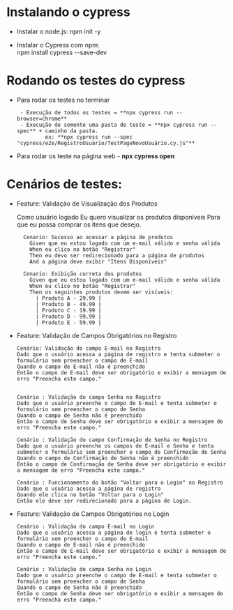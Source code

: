 # Instalando o cypress
   - Instalar o node.js:
           npm init -y


   - Instalar o Cypress com npm:   
           npm install cypress --save-dev
 


# Rodando os testes do cypress
- Para rodar os testes no terminar

  
       - Execução de todos os testes = **npx cypress run --browser=chrome**
       - Execução de somente uma pasta de teste = **npx cypress run --spec** + caminho da pasta.
               ex: **npx cypress run --spec "cypress/e2e/RegistroUsuário/TestPageNovoUsuário.cy.js"**


 - Para rodar os teste na página web
       - **npx cypress open**


# Cenários de testes:


- Feature: Validação de Visualização dos Produtos

  Como usuário logado
  Eu quero visualizar os produtos disponíveis
  Para que eu possa comprar os itens que desejo.
      
        Cenario: Sucesso ao acessar a página de produtos
          Given que eu estou logado com um e-mail válido e senha válida
          When eu clico no botão "Registrar"
          Then eu devo ser redirecionado para a página de produtos
          And a página deve exibir "Itens Disponíveis"
      
        Cenario: Exibição correta dos produtos
          Given que eu estou logado com um e-mail válido e senha válida
          When eu clico no botão "Registrar"
          Then os seguintes produtos devem ser visíveis:
            | Produto A - 29.99 |
            | Produto B - 49.99 |
            | Produto C - 19.99 |
            | Produto D - 99.99 |
            | Produto E - 59.99 |
  

- Feature:  Validação de Campos Obrigatórios no Registro

        
      Cenário: Validação do campo E-mail no Registro
      Dado que o usuário acessa a página de registro e tenta submeter o formulário sem preencher o campo de E-mail
      Quando o campo de E-mail não é preenchido
      Então o campo de E-mail deve ser obrigatório e exibir a mensagem de erro "Preencha este campo."
      
      
      Cenário : Validação do campo Senha no Registro
      Dado que o usuário preenche o campo de E-mail e tenta submeter o formulário sem preencher o campo de Senha
      Quando o campo de Senha não é preenchido
      Então o campo de Senha deve ser obrigatório e exibir a mensagem de erro "Preencha este campo."
      
      Cenário : Validação do campo Confirmação de Senha no Registro
      Dado que o usuário preenche os campos de E-mail e Senha e tenta submeter o formulário sem preencher o campo de Confirmação de Senha
      Quando o campo de Confirmação de Senha não é preenchido
      Então o campo de Confirmação de Senha deve ser obrigatório e exibir a mensagem de erro "Preencha este campo."
      
      Cenário : Funcionamento do botão "Voltar para o Login" no Registro
      Dado que o usuário acessa a página de registro
      Quando ele clica no botão "Voltar para o Login"
      Então ele deve ser redirecionado para a página de Login.


- Feature: Validação de Campos Obrigatórios no Login
  
      Cenário : Validação do campo E-mail no Login
      Dado que o usuário acessa a página de login e tenta submeter o formulário sem preencher o campo de E-mail
      Quando o campo de E-mail não é preenchido
      Então o campo de E-mail deve ser obrigatório e exibir a mensagem de erro "Preencha este campo."
      
      Cenário : Validação do campo Senha no Login
      Dado que o usuário preenche o campo de E-mail e tenta submeter o formulário sem preencher o campo de Senha
      Quando o campo de Senha não é preenchido
      Então o campo de Senha deve ser obrigatório e exibir a mensagem de erro "Preencha este campo."
